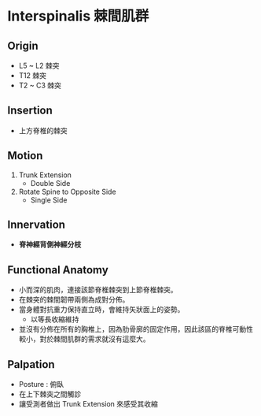 # Interspinalis 棘間肌群
## Origin
* L5 ~ L2 棘突
* T12 棘突
* T2 ~ C3 棘突  

## Insertion
* 上方脊椎的棘突  

## Motion
1. Trunk Extension
	* Double Side
2. Rotate Spine to Opposite Side
	* Single Side  

## Innervation
* **脊神經背側神經分枝**

## Functional Anatomy
* 小而深的肌肉，連接該節脊椎棘突到上節脊椎棘突。
* 在棘突的棘間韌帶兩側為成對分佈。
* 當身體對抗重力保持直立時，會維持矢狀面上的姿勢。
	* 以等長收縮維持
* 並沒有分佈在所有的胸椎上，因為肋骨廓的固定作用，因此該區的脊椎可動性較小，對於棘間肌群的需求就沒有這麼大。  

## Palpation
* Posture : 俯臥
* 在上下棘突之間觸診
* 讓受測者做出 Trunk Extension 來感受其收縮
